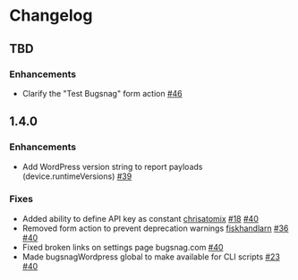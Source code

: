 Changelog
=========

## TBD

### Enhancements

* Clarify the "Test Bugsnag" form action [#46](https://github.com/bugsnag/bugsnag-wordpress/pull/46)

## 1.4.0

### Enhancements

* Add WordPress version string to report payloads (device.runtimeVersions) [#39](https://github.com/bugsnag/bugsnag-wordpress/pull/39)

### Fixes

* Added ability to define API key as constant [chrisatomix](https://github.com/chrisatomix) [#18](https://github.com/bugsnag/bugsnag-wordpress/issues/18) [#40](https://github.com/bugsnag/bugsnag-wordpress/pull/40)
* Removed form action to prevent deprecation warnings [fiskhandlarn](https://github.com/fiskhandlarn) [#36](https://github.com/bugsnag/bugsnag-wordpress/issues/36) [#40](https://github.com/bugsnag/bugsnag-wordpress/pull/40)
* Fixed broken links on settings page bugsnag.com [#40](https://github.com/bugsnag/bugsnag-wordpress/pull/40)
* Made bugsnagWordpress global to make available for CLI scripts [#23](https://github.com/bugsnag/bugsnag-wordpress/issues/23) [#40](https://github.com/bugsnag/bugsnag-wordpress/pull/40)
